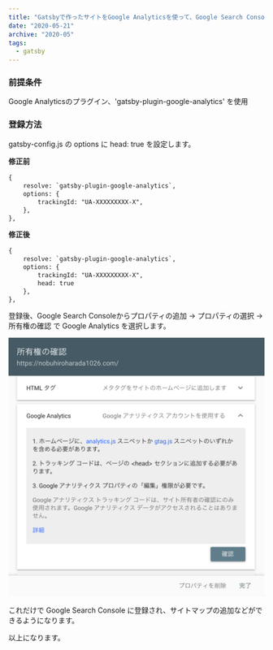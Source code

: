 ```yaml
---
title: "Gatsbyで作ったサイトをGoogle Analyticsを使って、Google Search Consoleに簡単に登録する"
date: "2020-05-21"
archive: "2020-05"
tags:
  - gatsby
---
```


### 前提条件

Google Analyticsのプラグイン、'gatsby-plugin-google-analytics' を使用

### 登録方法

gatsby-config.js の options に head: true を設定します。

**修正前**

    {
        resolve: `gatsby-plugin-google-analytics`,
        options: {
            trackingId: "UA-XXXXXXXXX-X",
        },
    },

**修正後**

    {
        resolve: `gatsby-plugin-google-analytics`,
        options: {
            trackingId: "UA-XXXXXXXXX-X",
            head: true
        },
    },

登録後、Google Search Consoleからプロパティの追加 -> プロパティの選択 -> 所有権の確認 で Google Analytics を選択します。

![IMG](./2020-05-21-add-gatsby-site-to-google-search-console-with-google-analytics-1.png)

これだけで Google Search Console に登録され、サイトマップの追加などができるようになります。

以上になります。